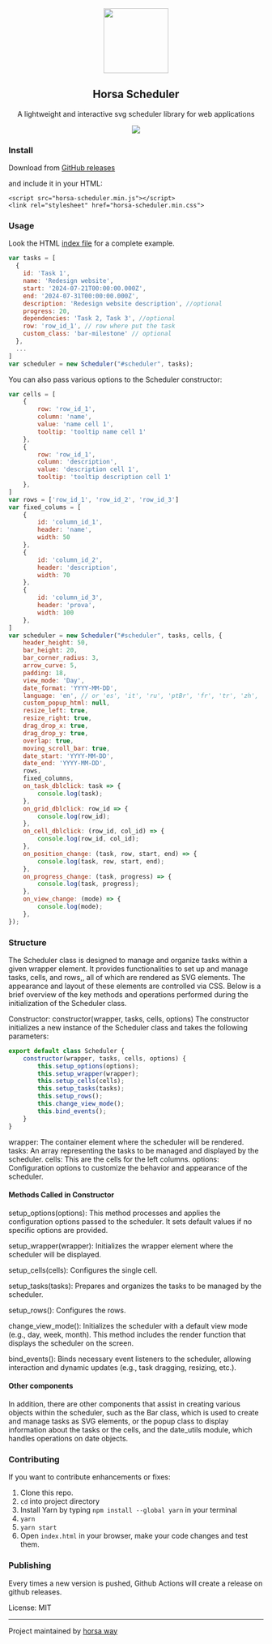 
<div align="center">
    <img src="https://github.com/horsa-way/scheduler/assets/11760847/a961ea22-d3c6-49e3-8c5f-357d64dacc2d" height="128">
    <h2>Horsa Scheduler</h2>
    <p align="center">
        <p>A lightweight and interactive svg scheduler library for web applications</p>
        <!-- <a>
            <b>View the demo »</b>
        </a> -->
    </p>
</div>

<p align="center">
    <img src="https://github.com/horsa-way/scheduler/assets/11760847/8c8ac467-6549-4112-950f-95500d377d43">
</p>

### Install
Download from [GitHub releases](https://github.com/horsa-way/scheduler/releases/latest)

and include it in your HTML:
```
<script src="horsa-scheduler.min.js"></script>
<link rel="stylesheet" href="horsa-scheduler.min.css">
```

### Usage
Look the HTML [index file](https://github.com/horsa-way/scheduler/blob/master/index.html) for a complete example.

```js
var tasks = [
  {
    id: 'Task 1',
    name: 'Redesign website',
    start: '2024-07-21T00:00:00.000Z',
    end: '2024-07-31T00:00:00.000Z',
    description: 'Redesign website description', //optional
    progress: 20,
    dependencies: 'Task 2, Task 3', //optional
    row: 'row_id_1', // row where put the task
    custom_class: 'bar-milestone' // optional
  },
  ...
]
var scheduler = new Scheduler("#scheduler", tasks);
```

You can also pass various options to the Scheduler constructor:
```js
var cells = [
    {
        row: 'row_id_1',
        column: 'name',
        value: 'name cell 1',
        tooltip: 'tooltip name cell 1'
    },
    {
        row: 'row_id_1',
        column: 'description',
        value: 'description cell 1',
        tooltip: 'tooltip description cell 1'
    },
]
var rows = ['row_id_1', 'row_id_2', 'row_id_3']
var fixed_colums = [
    { 
        id: 'column_id_1', 
        header: 'name',
        width: 50 
    },
    { 
        id: 'column_id_2', 
        header: 'description', 
        width: 70
    },
    { 
        id: 'column_id_3',
        header: 'prova',
        width: 100
    },
]
var scheduler = new Scheduler("#scheduler", tasks, cells, {
    header_height: 50,
    bar_height: 20,
    bar_corner_radius: 3,
    arrow_curve: 5,
    padding: 18,
    view_mode: 'Day',
    date_format: 'YYYY-MM-DD',
    language: 'en', // or 'es', 'it', 'ru', 'ptBr', 'fr', 'tr', 'zh', 'de', 'hu'
    custom_popup_html: null,
    resize_left: true,
    resize_right: true,
    drag_drop_x: true,
    drag_drop_y: true,
    overlap: true,
    moving_scroll_bar: true,
    date_start: 'YYYY-MM-DD',
    date_end: 'YYYY-MM-DD',
    rows,
    fixed_columns,
    on_task_dblclick: task => {
        console.log(task);
    },
    on_grid_dblclick: row_id => {
        console.log(row_id);
    },
    on_cell_dblclick: (row_id, col_id) => {
        console.log(row_id, col_id);
    },
    on_position_change: (task, row, start, end) => {
        console.log(task, row, start, end);
    },
    on_progress_change: (task, progress) => {
        console.log(task, progress);
    },
    on_view_change: (mode) => {
        console.log(mode);
    },
});
```

### Structure 
The Scheduler class is designed to manage and organize tasks within a given wrapper element. It provides functionalities to set up and manage tasks, cells, and rows,, all of which are rendered as SVG elements. The appearance and layout of these elements are controlled via CSS. Below is a brief overview of the key methods and operations performed during the initialization of the Scheduler class.

Constructor: constructor(wrapper, tasks, cells, options)
The constructor initializes a new instance of the Scheduler class and takes the following parameters:
```js
export default class Scheduler {
    constructor(wrapper, tasks, cells, options) {
        this.setup_options(options);
        this.setup_wrapper(wrapper);
        this.setup_cells(cells);
        this.setup_tasks(tasks);
        this.setup_rows();
        this.change_view_mode();
        this.bind_events();
    }
}
```
wrapper: The container element where the scheduler will be rendered.
tasks: An array representing the tasks to be managed and displayed by the scheduler.
cells: This are the cells for the left columns.
options: Configuration options to customize the behavior and appearance of the scheduler.

#### Methods Called in Constructor
setup_options(options):
This method processes and applies the configuration options passed to the scheduler. It sets default values if no specific options are provided.

setup_wrapper(wrapper):
Initializes the wrapper element where the scheduler will be displayed.

setup_cells(cells):
Configures the single cell.

setup_tasks(tasks):
Prepares and organizes the tasks to be managed by the scheduler.

setup_rows():
Configures the rows.

change_view_mode():
Initializes the scheduler with a default view mode (e.g., day, week, month). This method includes the render function that displays the scheduler on the screen.

bind_events():
Binds necessary event listeners to the scheduler, allowing interaction and dynamic updates (e.g., task dragging, resizing, etc.).

#### Other components
In addition, there are other components that assist in creating various objects within the scheduler, such as the Bar class, which is used to create and manage tasks as SVG elements, or the popup class to display information about the tasks or the cells, and the date_utils module, which handles operations on date objects.

### Contributing
If you want to contribute enhancements or fixes:

1. Clone this repo.
2. `cd` into project directory
3. Install Yarn by typing `npm install --global yarn` in your terminal
4. `yarn`
5. `yarn start`
6. Open `index.html` in your browser, make your code changes and test them.

### Publishing
Every times a new version is pushed, Github Actions will create a release on github releases.

License: MIT

------------------
Project maintained by [horsa way](https://github.com/horsa-way)

